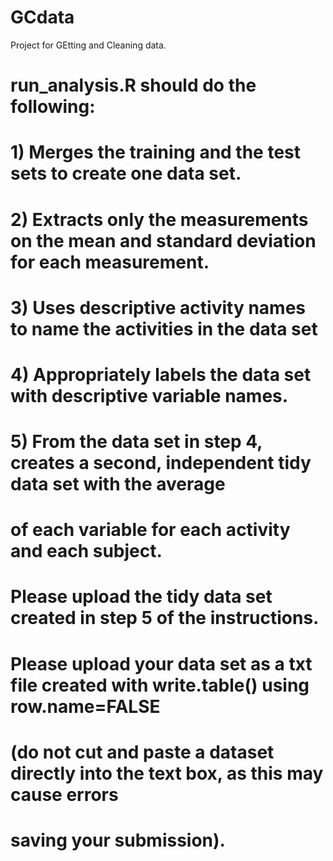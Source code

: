# GCdata
Project for GEtting and Cleaning data.
# run_analysis.R should do the following:
#   
#   1)  Merges the training and the test sets to create one data set.
# 
#   2)  Extracts only the measurements on the mean and standard deviation for each measurement. 
# 
#   3)  Uses descriptive activity names to name the activities in the data set
# 
#   4)  Appropriately labels the data set with descriptive variable names. 
#   
#   5)  From the data set in step 4, creates a second, independent tidy data set with the average
#       of each variable for each activity and each subject.

#     Please upload the tidy data set created in step 5 of the instructions. 

#     Please upload your data set as a txt file created with write.table() using row.name=FALSE 
#     (do not cut and paste a dataset directly into the text box, as this may cause errors 
#     saving your submission).
